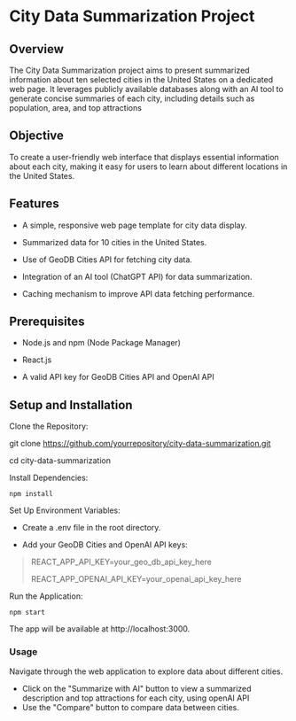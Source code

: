 # City Data Summarization Project

## Overview

  

The City Data Summarization project aims to present summarized information about ten selected cities in the United States on a dedicated web page. It leverages publicly available databases along with an AI tool to generate concise summaries of each city, including details such as population, area, and top attractions

## Objective

  

To create a user-friendly web interface that displays essential information about each city, making it easy for users to learn about different locations in the United States.

  

## Features

  

- A simple, responsive web page template for city data display.

- Summarized data for 10 cities in the United States.

- Use of GeoDB Cities API for fetching city data.

- Integration of an AI tool (ChatGPT API) for data summarization.

- Caching mechanism to improve API data fetching performance.

  

## Prerequisites

  

- Node.js and npm (Node Package Manager)

- React.js

- A valid API key for GeoDB Cities API and OpenAI API

  

## Setup and Installation

  

Clone the Repository:

  

git clone https://github.com/yourrepository/city-data-summarization.git

cd city-data-summarization

  

Install Dependencies:

    npm install

  
Set Up Environment Variables:

- Create a .env file in the root directory.

- Add your GeoDB Cities and OpenAI API keys:

> REACT_APP_API_KEY=your_geo_db_api_key_here
> 
> REACT_APP_OPENAI_API_KEY=your_openai_api_key_here

Run the Application:

    npm start

The app will be available at http://localhost:3000.

  

### Usage
Navigate through the web application to explore data about different cities.

 - Click on the "Summarize with AI" button to view a summarized
   description and top attractions for each city, using openAI API 
 - Use the "Compare" button to compare data between cities.
